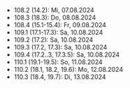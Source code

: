 - 108.2 (14.2): Mi, 07.08.2024
- 108.3 (18.3): Do, 08.08.2024
- 108.4 (15.1-15.4): Fr, 09.08.2024
- 109.1 (17.1-17.3): Sa, 10.08.2024
- 109.2 (17.2): Sa, 10.08.2024
- 109.3 (17.2, 17.3): Sa, 10.08.2024
- 109.4 (17.2..3, 17.3.5): Sa, 10.08.2024
- 110.1 (19.1-19.5): So, 11.08.2024
- 110.2 (18.1, 18.2, 19.6): Mo, 12.08.2024
- 110.3 (18.4, 19.7): Di, 13.08.2024
